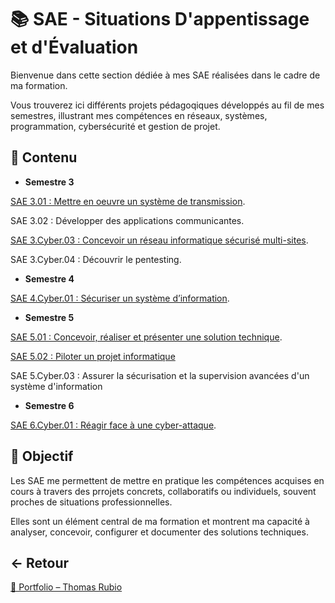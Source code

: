# 📚 SAE - Situations D'appentissage et d'Évaluation

Bienvenue dans cette section dédiée à mes SAE réalisées dans le cadre de ma formation.

Vous trouverez ici différents projets pédagoqiques développés au fil de mes semestres, illustrant mes compétences en réseaux, systèmes, programmation, cybersécurité et gestion de projet.

## 📂 Contenu
- **Semestre 3**

[SAE 3.01 : Mettre en oeuvre un système de transmission](https://github.com/ThomasRubio/Portfolio/blob/main/SAE/SAE_3.01/README.md).

SAE 3.02 : Développer des applications communicantes.

[SAE 3.Cyber.03 : Concevoir un réseau informatique sécurisé multi-sites](https://github.com/ThomasRubio/Portfolio/blob/main/SAE/SAE_3.Cyber.03/README.md).

SAE 3.Cyber.04 :  Découvrir le pentesting.

- **Semestre 4**

[SAE 4.Cyber.01 : Sécuriser un système d’information](https://github.com/ThomasRubio/Portfolio/blob/main/SAE/SAE_4.Cyber.01/README.md).

- **Semestre 5**

[SAE 5.01 : Concevoir, réaliser et présenter une solution technique](https://github.com/ThomasRubio/Portfolio/blob/main/SAE/SAE_5.01/README.md).

[SAE 5.02 : Piloter un projet informatique](https://github.com/ThomasRubio/Portfolio/blob/main/SAE/SAE_5.02/README.md)

SAE 5.Cyber.03 : Assurer la sécurisation et la supervision avancées d'un système d'information

- **Semestre 6**

[SAE 6.Cyber.01 : Réagir face à une cyber-attaque](https://github.com/ThomasRubio/Portfolio/blob/main/SAE/SAE_6.Cyber.01/README.md).

## 🎯 Objectif

Les SAE me permettent de mettre en pratique les compétences acquises en cours à travers des prrojets concrets, collaboratifs ou individuels, souvent proches de situations professionnelles.

Elles sont un élément central de ma formation et montrent ma capacité à analyser, concevoir, configurer et documenter des solutions techniques.

## ← Retour

[📁 Portfolio – Thomas Rubio](https://github.com/ThomasRubio/Portfolio/blob/main/README.md)
